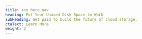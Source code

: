 ```yaml
---
title: sno hero nav
heading: Put Your Unused Disk Space to Work
subHeading: Get paid to build the future of cloud storage.
ctaText: Learn More
weight: 2
---
```

